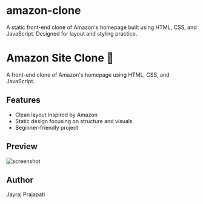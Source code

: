 # amazon-clone
A static front-end clone of Amazon's homepage built using HTML, CSS, and JavaScript. Designed for layout and styling practice.
# Amazon Site Clone 🛒

A front-end clone of Amazon's homepage using HTML, CSS, and JavaScript.

## Features
- Clean layout inspired by Amazon
- Static design focusing on structure and visuals
- Beginner-friendly project

## Preview
![screenshot](screenshot.png)

## Author
Jayraj Prajapati
